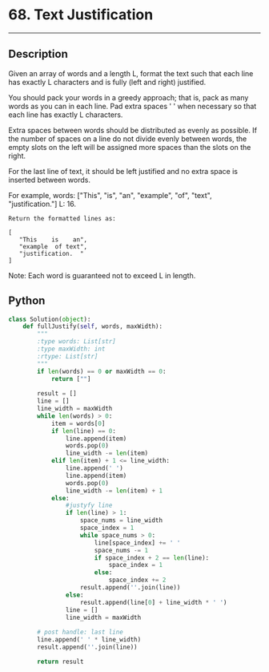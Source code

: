 # 68. Text Justification

---

## Description

Given an array of words and a length L, format the text such that each line has exactly L characters and is fully (left and right) justified.

You should pack your words in a greedy approach; that is, pack as many words as you can in each line. Pad extra spaces ' ' when necessary so that each line has exactly L characters.

Extra spaces between words should be distributed as evenly as possible. If the number of spaces on a line do not divide evenly between words, the empty slots on the left will be assigned more spaces than the slots on the right.

For the last line of text, it should be left justified and no extra space is inserted between words.

For example,
words: ["This", "is", "an", "example", "of", "text", "justification."]
L: 16.

```
Return the formatted lines as:

[
   "This    is    an",
   "example  of text",
   "justification.  "
]

```
Note: Each word is guaranteed not to exceed L in length.


## Python

```python
class Solution(object):
    def fullJustify(self, words, maxWidth):
        """
        :type words: List[str]
        :type maxWidth: int
        :rtype: List[str]
        """
        if len(words) == 0 or maxWidth == 0:
            return [""]
        
        result = []
        line = []
        line_width = maxWidth
        while len(words) > 0:
            item = words[0]
            if len(line) == 0:
                line.append(item)
                words.pop(0)
                line_width -= len(item)
            elif len(item) + 1 <= line_width:
                line.append(' ')
                line.append(item)
                words.pop(0)
                line_width -= len(item) + 1
            else:
                #justyfy line
                if len(line) > 1:
                    space_nums = line_width
                    space_index = 1
                    while space_nums > 0:
                        line[space_index] += ' '
                        space_nums -= 1
                        if space_index + 2 == len(line):
                            space_index = 1
                        else:
                            space_index += 2
                    result.append(''.join(line))
                else:
                    result.append(line[0] + line_width * ' ')
                line = []
                line_width = maxWidth
                
        # post handle: last line
        line.append(' ' * line_width)
        result.append(''.join(line))

        return result
```
